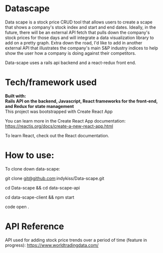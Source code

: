 # Datascape

Data scape is a stock price CRUD tool that allows users to create a scape that shows a company's stock index and start and end dates. 
Ideally, in the future, there will be an external API fetch that pulls down the company's stock prices for those days and will integrate a data visualization library to add on a pretty graph. 
Extra down the road, I'd like to add in another external API that illustrates the company's main S&P industry indices to help show the user how a company is doing against their competitors. 

Data-scape uses a rails api backend and a react-redux front end. 


# Tech/framework used

**Built with: <br>
Rails API on the backend, Javascript, React frameworks for the front-end, and Redux for state management**
<br>
This project was bootstrapped with Create React App

You can learn more in the Create React App documentation: https://reactjs.org/docs/create-a-new-react-app.html 

To learn React, check out the React documentation.


# How to use: 

To clone down data-scape: 

git clone git@github.com:indykiss/Data-scape.git

cd Data-scape && cd data-scape-api

cd data-scape-client && npm start

code open .

# API Reference 

API used for adding stock price trends over a period of time (feature in progress):
https://www.worldtradingdata.com/ 
